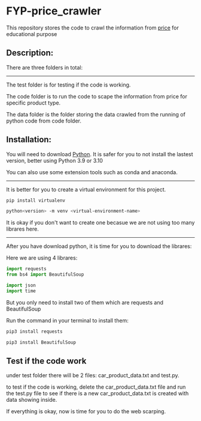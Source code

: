 # FYP-price_crawler
This repository stores the code to crawl the information from [price](https://www.price.com.hk/) for educational purpose

## Description:

There are three folders in total:<hr>

The test folder is for testing if the code is working.

The code folder is to run the code to scape the information from price for specific product type.

The data folder is the folder storing the data crawled from the running of python code from code folder.

## Installation:

You will need to download [Python](https://www.python.org/downloads/).
It is safer for you to not install the lastest version, better using Python 3.9 or 3.10

You can also use some extension tools such as conda and anaconda.

<hr>

It is better for you to create a virtual environment for this project.

```bash
pip install virtualenv

python<version> -m venv <virtual-environment-name>
```

It is okay if you don't want to create one becasue we are not using too many librares here.

<hr>

After you have download python, it is time for you to download the librares:

Here we are using 4 librares:

```python
import requests
from bs4 import BeautifulSoup

import json
import time
```

But you only need to install two of them which are requests and BeautifulSoup

Run the command in your terminal to install them:

```bash
pip3 install requests
```

```bash
pip3 install BeautifulSoup
```

## Test if the code work

under test folder there will be 2 files: car_product_data.txt and test.py.

to test if the code is working, delete the car_product_data.txt file and run the test.py file to see if there is a new car_product_data.txt is created with data showing inside.

If everything is okay, now is time for you to do the web scarping.
